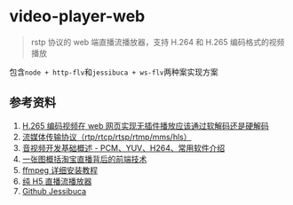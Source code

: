 # video-player-web

> rstp 协议的 web 端直播流播放器，支持 H.264 和 H.265 编码格式的视频播放

包含`node + http-flv`和`jessibuca + ws-flv`两种案实现方案

## 参考资料

1. [H.265 编码视频在 web 网页实现无插件播放应该通过软解码还是硬解码](https://cloud.tencent.com/developer/article/1822984)
2. [流媒体传输协议（rtp/rtcp/rtsp/rtmp/mms/hls）](https://zhuanlan.zhihu.com/p/27442401)
3. [音视频开发基础概述 - PCM、YUV、H264、常用软件介绍](https://blog.csdn.net/u011330638/article/details/81107312)
4. [一张图概括淘宝直播背后的前端技术](https://fed.taobao.org/blog/taofed/do71ct/gmb6yb/)
5. [ffmpeg 详细安装教程](https://zhuanlan.zhihu.com/p/324472015)
6. [纯 H5 直播流播放器](http://jessibuca.monibuca.com/)
7. [Github Jessibuca](https://github.com/langhuihui/jessibuca)
